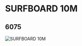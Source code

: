 # SURFBOARD 10M
## 6075
![SURFBOARD 10M](https://lc-www-live-s.legocdn.com/media/bricks/5/2/4494065.jpg)